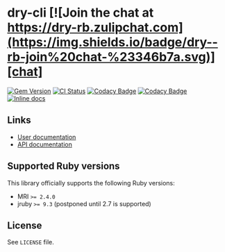 <!--- this file is synced from dry-rb/template-gem project -->
[gem]: https://rubygems.org/gems/dry-cli
[actions]: https://github.com/dry-rb/dry-cli/actions
[codacy]: https://www.codacy.com/gh/dry-rb/dry-cli
[chat]: https://dry-rb.zulipchat.com
[inchpages]: http://inch-ci.org/github/dry-rb/dry-cli

# dry-cli [![Join the chat at https://dry-rb.zulipchat.com](https://img.shields.io/badge/dry--rb-join%20chat-%23346b7a.svg)][chat]

[![Gem Version](https://badge.fury.io/rb/dry-cli.svg)][gem]
[![CI Status](https://github.com/dry-rb/dry-cli/workflows/ci/badge.svg)][actions]
[![Codacy Badge](https://api.codacy.com/project/badge/Grade/61dd5d070fc74f0cacf575b19d4930e1)][codacy]
[![Codacy Badge](https://api.codacy.com/project/badge/Coverage/61dd5d070fc74f0cacf575b19d4930e1)][codacy]
[![Inline docs](http://inch-ci.org/github/dry-rb/dry-cli.svg?branch=main)][inchpages]

## Links

* [User documentation](https://dry-rb.org/gems/dry-cli)
* [API documentation](http://rubydoc.info/gems/dry-cli)

## Supported Ruby versions

This library officially supports the following Ruby versions:

* MRI `>= 2.4.0`
* jruby `>= 9.3` (postponed until 2.7 is supported)

## License

See `LICENSE` file.
